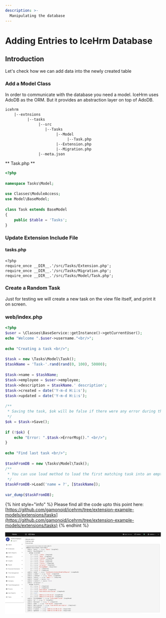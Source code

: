 ```yaml
---
description: >-
  Manipulating the database
---
```


# Adding Entries to IceHrm Database

## Introduction

Let's check how we can add data into the newly created table

### Add a Model Class

In order to communicate with the database you need a model. IceHrm uses AdoDB as the ORM. But it provides an abstraction layer on top of AdoDB.

```text
icehrm
    |--extnsions
          |--tasks
               |--src
                  |--Tasks
                       |--Model
                            |--Task.php
                       |--Extension.php
                       |--Migration.php
               |--meta.json
```

** Task.php **

```php
<?php

namespace Tasks\Model;

use Classes\ModuleAccess;
use Model\BaseModel;

class Task extends BaseModel
{
    public $table = 'Tasks';
}
```

### Update Extension Include File

#### tasks.php

```text
<?php
require_once __DIR__.'/src/Tasks/Extension.php';
require_once __DIR__.'/src/Tasks/Migration.php';
require_once __DIR__.'/src/Tasks/Model/Task.php';
```

### Create a Random Task

Just for testing we will create a new task on the view file itself, and print it on screen.

### web/index.php

```php
<?php
$user = \Classes\BaseService::getInstance()->getCurrentUser();
echo "Welcome ".$user->username."<br/>";

echo "Creating a task <br/>";

$task = new \Tasks\Model\Task();
$taskName = 'Task-'.rand(rand(0, 100), 50000);

$task->name = $taskName;
$task->employee = $user->employee;
$task->description = $taskName.' description';
$task->created = date('Y-m-d H:i:s');
$task->updated = date('Y-m-d H:i:s');

/**
 * Saving the task, $ok will be false if there were any error during the creation
 */
$ok = $task->Save();

if (!$ok) {
    echo "Error: ".$task->ErrorMsg()." <br/>";    
}

echo "Find last task <br/>";

$taskFromDB = new \Tasks\Model\Task();
/**
 * You can use load method to load the first matching task into an empty model
 */
$taskFromDB->Load('name = ?', [$taskName]);

var_dump($taskFromDB);
```

{% hint style="info" %}
Please find all the code upto this point here: [https://github.com/gamonoid/icehrm/tree/extension-example-models/extensions/tasks](https://github.com/gamonoid/icehrm/tree/extension-example-models/extensions/tasks)
{% endhint %}

![](../.gitbook/assets/icehrm-example-task-extension-model.png)